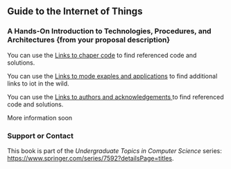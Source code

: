 ## Guide to the Internet of Things
### A Hands-On Introduction to Technologies, Procedures, and Architectures  {from your proposal description}

You can use the [Links to chaper code](https://github.com/internetofthingsbook/home/edit/main/code.md) to find referenced code and solutions.

You can use the [Links to mode exaples and applications](https://github.com/internetofthingsbook/home/edit/main/links.md) to find additional links to iot in the wild.

You can use the [Links to authors and acknowledgements ](https://github.com/internetofthingsbook/home/edit/main/authors.md) to find referenced code and solutions.

More information soon


### Support or Contact

This book is part of the *Undergraduate Topics in Computer Science* series:  https://www.springer.com/series/7592?detailsPage=titles. 
